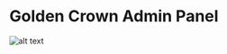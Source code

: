 # Golden Crown Admin Panel
![alt text]([http://url/to/img.png](https://github.com/wish-team/golden-crown-admin-panel/blob/main/Group%2037494.png)https://github.com/wish-team/golden-crown-admin-panel/blob/main/Group%2037494.png)
